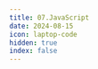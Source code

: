 ```yaml
---
title: 07.JavaScript
date: 2024-08-15
icon: laptop-code
hidden: true
index: false
---
```


<Catalog />